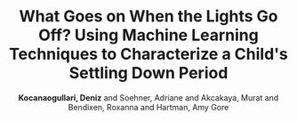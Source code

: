---
title: "What Goes on When the Lights Go Off? Using Machine Learning Techniques to Characterize a Child's Settling Down Period"
author: "<strong>Kocanaogullari, Deniz</strong> and Soehner, Adriane and Akcakaya, Murat and Bendixen, Roxanna and Hartman, Amy Gore"
collection: publications
year: 2024
volume: 
pages: 
publisher: 
type: 'Publication'
subject: 'sleep'
venue: 'SSRN'
paper-link: https://papers.ssrn.com/sol3/papers.cfm?abstract_id=4668753
code-link: 
comments:
---
